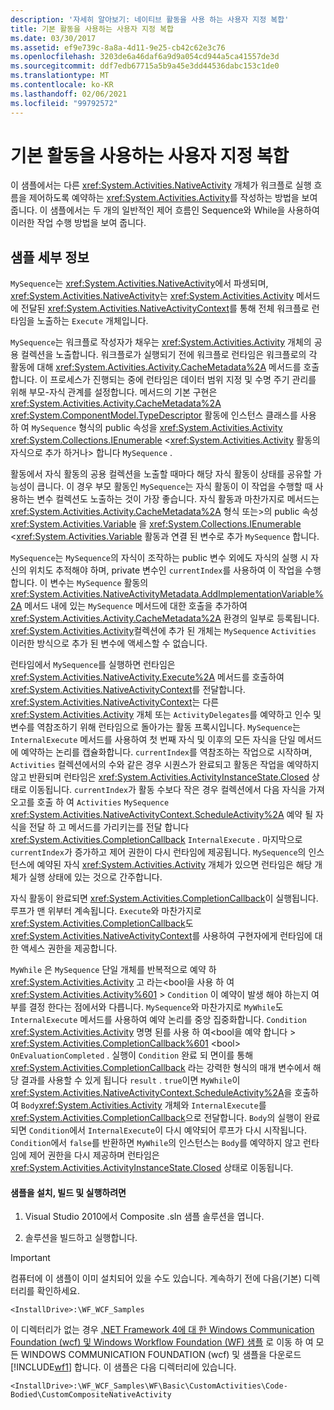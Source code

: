 ```yaml
---
description: '자세히 알아보기: 네이티브 활동을 사용 하는 사용자 지정 복합'
title: 기본 활동을 사용하는 사용자 지정 복합
ms.date: 03/30/2017
ms.assetid: ef9e739c-8a8a-4d11-9e25-cb42c62e3c76
ms.openlocfilehash: 3203de6a46daf6a9d9a054cd944a5ca41557de3d
ms.sourcegitcommit: ddf7edb67715a5b9a45e3dd44536dabc153c1de0
ms.translationtype: MT
ms.contentlocale: ko-KR
ms.lasthandoff: 02/06/2021
ms.locfileid: "99792572"
---
```

# <a name="custom-composite-using-native-activity"></a>기본 활동을 사용하는 사용자 지정 복합

이 샘플에서는 다른 <xref:System.Activities.NativeActivity> 개체가 워크플로 실행 흐름을 제어하도록 예약하는 <xref:System.Activities.Activity>를 작성하는 방법을 보여 줍니다. 이 샘플에서는 두 개의 일반적인 제어 흐름인 Sequence와 While을 사용하여 이러한 작업 수행 방법을 보여 줍니다.

## <a name="sample-details"></a>샘플 세부 정보

 `MySequence`는 <xref:System.Activities.NativeActivity>에서 파생되며, <xref:System.Activities.NativeActivity>는 <xref:System.Activities.Activity> 메서드에 전달된 <xref:System.Activities.NativeActivityContext>를 통해 전체 워크플로 런타임을 노출하는 `Execute` 개체입니다.

 `MySequence`는 워크플로 작성자가 채우는 <xref:System.Activities.Activity> 개체의 공용 컬렉션을 노출합니다. 워크플로가 실행되기 전에 워크플로 런타임은 워크플로의 각 활동에 대해 <xref:System.Activities.Activity.CacheMetadata%2A> 메서드를 호출합니다. 이 프로세스가 진행되는 중에 런타임은 데이터 범위 지정 및 수명 주기 관리를 위해 부모-자식 관계를 설정합니다. 메서드의 기본 구현은 <xref:System.Activities.Activity.CacheMetadata%2A> <xref:System.ComponentModel.TypeDescriptor> 활동에 인스턴스 클래스를 사용 하 여 `MySequence` 형식의 public 속성을 <xref:System.Activities.Activity> <xref:System.Collections.IEnumerable> \<<xref:System.Activities.Activity> 활동의 자식으로 추가 하거나> 합니다 `MySequence` .

 활동에서 자식 활동의 공용 컬렉션을 노출할 때마다 해당 자식 활동이 상태를 공유할 가능성이 큽니다. 이 경우 부모 활동인 `MySequence`는 자식 활동이 이 작업을 수행할 때 사용하는 변수 컬렉션도 노출하는 것이 가장 좋습니다. 자식 활동과 마찬가지로 메서드는 <xref:System.Activities.Activity.CacheMetadata%2A> 형식 또는>의 public 속성 <xref:System.Activities.Variable> 을 <xref:System.Collections.IEnumerable> \<<xref:System.Activities.Variable> 활동과 연결 된 변수로 추가 `MySequence` 합니다.

 `MySequence`는 `MySequence`의 자식이 조작하는 public 변수 외에도 자식의 실행 시 자신의 위치도 추적해야 하며, private 변수인 `currentIndex`를 사용하여 이 작업을 수행합니다. 이 변수는 `MySequence` 활동의 <xref:System.Activities.NativeActivityMetadata.AddImplementationVariable%2A> 메서드 내에 있는 `MySequence` 메서드에 대한 호출을 추가하여 <xref:System.Activities.Activity.CacheMetadata%2A> 환경의 일부로 등록됩니다. <xref:System.Activities.Activity>컬렉션에 추가 된 개체는 `MySequence` `Activities` 이러한 방식으로 추가 된 변수에 액세스할 수 없습니다.

 런타임에서 `MySequence`를 실행하면 런타임은 <xref:System.Activities.NativeActivity.Execute%2A> 메서드를 호출하여 <xref:System.Activities.NativeActivityContext>를 전달합니다. <xref:System.Activities.NativeActivityContext>는 다른 <xref:System.Activities.Activity> 개체 또는 `ActivityDelegates`를 예약하고 인수 및 변수를 역참조하기 위해 런타임으로 돌아가는 활동 프록시입니다. `MySequence`는 `InternalExecute` 메서드를 사용하여 첫 번째 자식 및 이후의 모든 자식을 단일 메서드에 예약하는 논리를 캡슐화합니다. `currentIndex`를 역참조하는 작업으로 시작하며, `Activities` 컬렉션에서의 수와 같은 경우 시퀀스가 완료되고 활동은 작업을 예약하지 않고 반환되며 런타임은 <xref:System.Activities.ActivityInstanceState.Closed> 상태로 이동됩니다. `currentIndex`가 활동 수보다 작은 경우 컬렉션에서 다음 자식을 가져오고를 호출 하 여 `Activities` `MySequence` <xref:System.Activities.NativeActivityContext.ScheduleActivity%2A> 예약 될 자식을 전달 하 고 메서드를 가리키는를 전달 합니다 <xref:System.Activities.CompletionCallback> `InternalExecute` . 마지막으로 `currentIndex`가 증가하고 제어 권한이 다시 런타임에 제공됩니다. `MySequence`의 인스턴스에 예약된 자식 <xref:System.Activities.Activity> 개체가 있으면 런타임은 해당 개체가 실행 상태에 있는 것으로 간주합니다.

 자식 활동이 완료되면 <xref:System.Activities.CompletionCallback>이 실행됩니다. 루프가 맨 위부터 계속됩니다. `Execute`와 마찬가지로 <xref:System.Activities.CompletionCallback>도 <xref:System.Activities.NativeActivityContext>를 사용하여 구현자에게 런타임에 대한 액세스 권한을 제공합니다.

 `MyWhile` 은 `MySequence` 단일 개체를 반복적으로 예약 하 <xref:System.Activities.Activity> 고 라는<bool을 사용 하 여 <xref:System.Activities.Activity%601> \> `Condition` 이 예약이 발생 해야 하는지 여부를 결정 한다는 점에서와 다릅니다. `MySequence`와 마찬가지로 `MyWhile`도 `InternalExecute` 메서드를 사용하여 예약 논리를 중앙 집중화합니다. `Condition` <xref:System.Activities.Activity> 명명 된를 사용 하 여<bool을 예약 합니다 \> <xref:System.Activities.CompletionCallback%601> \<bool> `OnEvaluationCompleted` . 실행이 `Condition` 완료 되 면이를 통해 <xref:System.Activities.CompletionCallback> 라는 강력한 형식의 매개 변수에서 해당 결과를 사용할 수 있게 됩니다 `result` . `true`이면 `MyWhile`이 <xref:System.Activities.NativeActivityContext.ScheduleActivity%2A>을 호출하여 `Body`<xref:System.Activities.Activity> 개체와 `InternalExecute`를 <xref:System.Activities.CompletionCallback>으로 전달합니다. `Body`의 실행이 완료되면 `Condition`에서 `InternalExecute`이 다시 예약되어 루프가 다시 시작됩니다. `Condition`에서 `false`를 반환하면 `MyWhile`의 인스턴스는 `Body`를 예약하지 않고 런타임에 제어 권한을 다시 제공하며 런타임은 <xref:System.Activities.ActivityInstanceState.Closed> 상태로 이동됩니다.

#### <a name="to-set-up-build-and-run-the-sample"></a>샘플을 설치, 빌드 및 실행하려면

1. Visual Studio 2010에서 Composite .sln 샘플 솔루션을 엽니다.

2. 솔루션을 빌드하고 실행합니다.

> [!IMPORTANT]
> 컴퓨터에 이 샘플이 이미 설치되어 있을 수도 있습니다. 계속하기 전에 다음(기본) 디렉터리를 확인하세요.  
>
> `<InstallDrive>:\WF_WCF_Samples`  
>
> 이 디렉터리가 없는 경우 [.NET Framework 4에 대 한 Windows Communication Foundation (wcf) 및 Windows Workflow Foundation (WF) 샘플](https://www.microsoft.com/download/details.aspx?id=21459) 로 이동 하 여 모든 WINDOWS COMMUNICATION FOUNDATION (wcf) 및 샘플을 다운로드 [!INCLUDE[wf1](../../../../includes/wf1-md.md)] 합니다. 이 샘플은 다음 디렉터리에 있습니다.  
>
> `<InstallDrive>:\WF_WCF_Samples\WF\Basic\CustomActivities\Code-Bodied\CustomCompositeNativeActivity`

